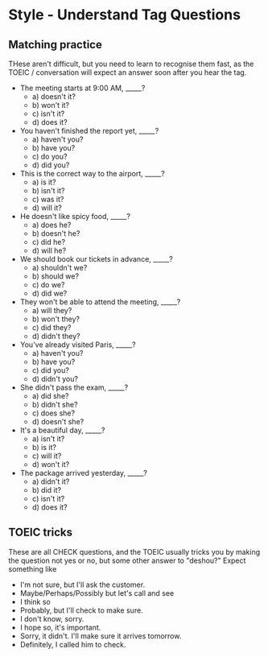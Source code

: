 # Style - Understand Tag Questions

## Matching practice
THese aren't difficult, but you need to learn to recognise them fast, as the TOEIC / conversation will expect an answer soon after you hear the tag. 

* The meeting starts at 9:00 AM, _____?
    * a) doesn't it?
    * b) won't it?
    * c) isn't it?
    * d) does it?
* You haven't finished the report yet, _____?
    * a) haven't you?
    * b) have you?
    * c) do you?
    * d) did you? 
* This is the correct way to the airport, _____?
    * a) is it?
    * b) isn't it?
    * c) was it?
    * d) will it? 
* He doesn't like spicy food, _____?
    * a) does he?
    * b) doesn't he?
    * c) did he?
    * d) will he?
* We should book our tickets in advance, _____?
    * a) shouldn't we?
    * b) should we?
    * c) do we?
    * d) did we? 
* They won't be able to attend the meeting, _____?
    * a) will they?
    * b) won't they?
    * c) did they?
    * d) didn't they? 
* You've already visited Paris, _____?
    * a) haven't you?
    * b) have you?
    * c) did you?
    * d) didn't you?
* She didn't pass the exam, _____?
    * a) did she?
    * b) didn't she?
    * c) does she?
    * d) doesn't she? 
* It's a beautiful day, _____?
    * a) isn't it?
    * b) is it?
    * c) will it?
    * d) won't it?
* The package arrived yesterday, _____?
    * a) didn't it?
    * b) did it?
    * c) isn't it?
    * d) does it?

## TOEIC tricks
These are all CHECK questions, and the TOEIC usually tricks you by making the question not yes or no, but some other answer to "deshou?" Expect something like 

* I'm not sure, but I'll ask the customer.
* Maybe/Perhaps/Possibly but let's call and see
* I think so
* Probably, but I'll check to make sure.
* I don't know, sorry.
* I hope so, it's important.
* Sorry, it didn't. I'll make sure it arrives tomorrow. 
* Definitely, I called him to check. 